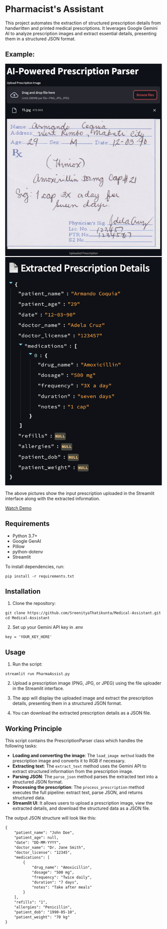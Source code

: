 # Pharmacist's Assistant

This project automates the extraction of structured prescription details from handwritten and printed medical prescriptions. It leverages Google Gemini AI to analyze prescription images and extract essential details, presenting them in a structured JSON format.

## Example:

![prescription](assets/pres1.png)
![text](assets/ans1.png)

The above pictures show the input prescription uploaded in the Streamlit interface along with the extracted information.

[Watch Demo](assets/ex1.mp4)

## Requirements

- Python 3.7+
- Google GenAI
- Pillow
- python-dotenv
- Streamlit

To install dependencies, run:

```
pip install -r requirements.txt
```

## Installation

1. Clone the repository:

```
git clone https://github.com/SreenityaThatikunta/Medical-Assistant.git
cd Medical-Assistant
```

2. Set up your Gemini API key in .env

```
key = 'YOUR_KEY_HERE'
```

## Usage

1. Run the script:

```
streamlit run PharmaAssist.py
```

2. Upload a prescription image (PNG, JPG, or JPEG) using the file uploader in the Streamlit interface.

3. The app will display the uploaded image and extract the prescription details, presenting them in a structured JSON format.

4. You can download the extracted prescription details as a JSON file.

## Working Principle

This script contains the PrescriptionParser class which handles the following tasks:
- **Loading and converting the image**: The ```load_image method``` loads the prescription image and converts it to RGB if necessary.
- **Extracting text**: The ```extract_text``` method uses the Gemini API to extract structured information from the prescription image.
- **Parsing JSON**: The ```parse_json``` method parses the extracted text into a structured JSON format.
- **Processing the prescription**: The ```process_prescription``` method executes the full pipeline: extract text, parse JSON, and returns structured data.
- **Streamlit UI**: It allows users to upload a prescription image, view the extracted details, and download the structured data as a JSON file.

The output JSON structure will look like this:

```
{
    "patient_name": "John Doe",
    "patient_age": null,
    "date": "DD-MM-YYYY",
    "doctor_name": "Dr. Jane Smith",
    "doctor_license": "12345",
    "medications": [
        {
            "drug_name": "Amoxicillin",
            "dosage": "500 mg",
            "frequency": "Twice daily",
            "duration": "7 days",
            "notes": "Take after meals"
        }
    ],
    "refills": "1",
    "allergies": "Penicillin",
    "patient_dob": "1990-05-10",
    "patient_weight": "70 kg"
}
```
